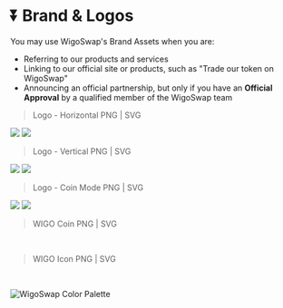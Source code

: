# ⏬ Brand & Logos

You may use WigoSwap's Brand Assets when you are:

* Referring to our products and services
* Linking to our official site or products, such as "Trade our token on WigoSwap"
* Announcing an official partnership, but only if you have an **Official Approval** by a qualified member of the WigoSwap team





> Logo - Horizontal PNG | SVG

![](../.gitbook/assets/Horizontal.png)          ![](../.gitbook/assets/Horizontal.svg)







> Logo - Vertical PNG | SVG

![](../.gitbook/assets/Vertical.png)          ![](../.gitbook/assets/Vertical.svg)







> Logo - Coin Mode PNG | SVG

![](../.gitbook/assets/Coin-Mode.png)          ![](<../.gitbook/assets/Coin Mode.svg>)





> WIGO Coin PNG | SVG

&#x20;  <img src="../.gitbook/assets/Coin.png" alt="" data-size="line">  <img src="../.gitbook/assets/Coin.svg" alt="" data-size="line">

> WIGO Icon PNG | SVG

&#x20;  <img src="../.gitbook/assets/Icon.png" alt="" data-size="line">  <img src="../.gitbook/assets/Icon.svg" alt="" data-size="line">





![   WigoSwap Color Palette](../.gitbook/assets/Colors.png)
